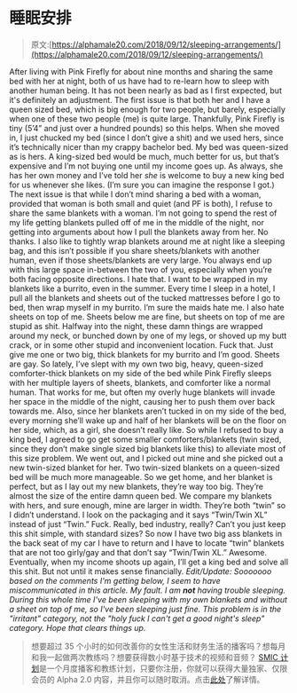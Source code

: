 # 睡眠安排

> 原文:[https://alphamale20.com/2018/09/12/sleeping-arrangements/](https://alphamale20.com/2018/09/12/sleeping-arrangements/)

After living with Pink Firefly for about nine months and sharing the same bed with her at night, both of us have had to re-learn how to sleep with another human being. It has not been nearly as bad as I first expected, but it's definitely an adjustment.
The first issue is that both her and I have a queen sized bed, which is big enough for two people, but barely, especially when one of these two people (me) is quite large. Thankfully, Pink Firefly is tiny (5’4” and just over a hundred pounds) so this helps.
When she moved in, I just chucked my bed (since I don’t give a shit) and we used hers, since it’s technically nicer than my crappy bachelor bed. My bed was queen-sized as is hers. A king-sized bed would be much, much better for us, but that’s expensive and I’m not buying one until my income goes up. As always, she has her own money and I’ve told her *she* is welcome to buy a new king bed for us whenever she likes. (I’m sure you can imagine the response I got.)
The next issue is that while I don’t mind sharing a bed with a woman, provided that woman is both small and quiet (and PF is both), I refuse to share the same blankets with a woman. I’m not going to spend the rest of my life getting blankets pulled off of me in the middle of the night, nor getting into arguments about how I pull the blankets away from her. No thanks.
I also like to tightly wrap blankets around me at night like a sleeping bag, and this isn’t possible if you share sheets/blankets with another human, even if those sheets/blankets are very large. You always end up with this large space in-between the two of you, especially when you’re both facing opposite directions. I hate that. I want to be wrapped in my blankets like a burrito, even in the summer. Every time I sleep in a hotel, I pull all the blankets and sheets out of the tucked mattresses before I go to bed, then wrap myself in my burrito. I’m sure the maids hate me.
I also hate sheets on top of me. Sheets below me are fine, but sheets on top of me are stupid as shit. Halfway into the night, these damn things are wrapped around my neck, or bunched down by one of my legs, or shoved up my butt crack, or in some other stupid and inconvenient location. Fuck that. Just give me one or two big, thick blankets for my burrito and I’m good. Sheets are gay.
So lately, I’ve slept with my own two big, heavy, queen-sized comforter-thick blankets on my side of the bed while Pink Firefly sleeps with her multiple layers of sheets, blankets, and comforter like a normal human. That works for me, but often my overly huge blankets will invade her space in the middle of the night, causing her to push them over back towards me. Also, since her blankets aren’t tucked in on my side of the bed, every morning she’ll wake up and half of her blankets will be on the floor on her side, which, as a girl, she doesn’t really like.
So while I refused to buy a king bed, I agreed to go get some smaller comforters/blankets (twin sized, since they don’t make single sized big blankets like this) to alleviate most of this size problem. We went out, and I picked out mine and she picked out a new twin-sized blanket for her. Two twin-sized blankets on a queen-sized bed will be much more manageable.
So we get home, and her blanket is perfect, but as I lay out my new blankets, they’re way too big. They’re almost the size of the entire damn queen bed. We compare my blankets with hers, and sure enough, mine are larger in width. They’re both “twin” so I didn’t understand. I look on the packaging and it says “Twin/Twin XL” instead of just “Twin.”
Fuck. Really, bed industry, really? Can’t you just keep this shit simple, with standard sizes?
So now I have two big ass blankets in the back seat of my car I have to return and I have to locate “twin” blankets that are not too girly/gay and that don’t say “Twin/Twin XL.” Awesome.
Eventually, when my income shoots up again, I’ll get a king bed and solve all this shit. But not until it makes sense financially.
*Edit/Update: Sooooooo based on the comments I'm getting below, I seem to have miscommunicated in this article. My fault. I am **not** having trouble sleeping. During this whole time I've been sleeping with my own blankets and without a sheet on top of me, so I've been sleeping just fine. This problem is in the "irritant" category, not the "holy fuck I can't get a good night's sleep" category. Hope that clears things up.*

> 想要超过 35 个小时的如何改善你的女性生活和财务生活的播客吗？想每月和我一起做两次教练吗？想要获得数小时基于技术的视频和音频？ [SMIC 计划](https://alphamale20.kartra.com/page/vIL17)是一个月度播客和教练计划，只要你注册，你就可以获得大量独家、仅限会员的 Alpha 2.0 内容，并且你可以随时取消。点击[此处](https://alphamale20.kartra.com/page/vIL17)了解详情。